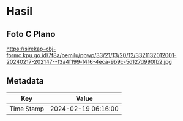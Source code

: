 # Hasil

## Foto C Plano

https://sirekap-obj-formc.kpu.go.id/7f8a/pemilu/ppwp/33/21/13/20/12/3321132012001-20240217-202147--f3a4f199-f416-4eca-9b9c-5d127d990fb2.jpg


## Metadata

| Key        | Value               |
| ---------- | ------------------- |
| Time Stamp | 2024-02-19 06:16:00 |




